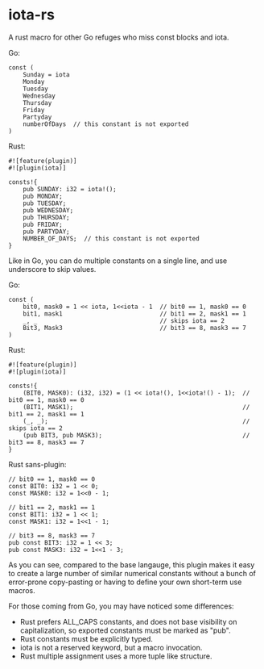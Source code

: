 # iota-rs

A rust macro for other Go refuges who miss const blocks and iota.

Go:
```
const (
	Sunday = iota
	Monday
	Tuesday
	Wednesday
	Thursday
	Friday
	Partyday
	numberOfDays  // this constant is not exported
)
```

Rust:
```
#![feature(plugin)]
#![plugin(iota)]

consts!{
	pub SUNDAY: i32 = iota!();
	pub MONDAY;
	pub TUESDAY;
	pub WEDNESDAY;
	pub THURSDAY;
	pub FRIDAY;
	pub PARTYDAY;
	NUMBER_OF_DAYS;  // this constant is not exported
}
```

Like in Go, you can do multiple constants on a single line, and use underscore to skip values.

Go:
```
const (
	bit0, mask0 = 1 << iota, 1<<iota - 1  // bit0 == 1, mask0 == 0
	bit1, mask1                           // bit1 == 2, mask1 == 1
	_, _                                  // skips iota == 2
	Bit3, Mask3                           // bit3 == 8, mask3 == 7
)
```

Rust:
```
#![feature(plugin)]
#![plugin(iota)]

consts!{
	(BIT0, MASK0): (i32, i32) = (1 << iota!(), 1<<iota!() - 1);  // bit0 == 1, mask0 == 0
	(BIT1, MASK1);                                               // bit1 == 2, mask1 == 1
	(_, _);                                                      // skips iota == 2
	(pub BIT3, pub MASK3);                                       // bit3 == 8, mask3 == 7
}
```

Rust sans-plugin:
```
// bit0 == 1, mask0 == 0
const BIT0: i32 = 1 << 0;
const MASK0: i32 = 1<<0 - 1;

// bit1 == 2, mask1 == 1
const BIT1: i32 = 1 << 1;
const MASK1: i32 = 1<<1 - 1;

// bit3 == 8, mask3 == 7
pub const BIT3: i32 = 1 << 3;
pub const MASK3: i32 = 1<<1 - 3;
```

As you can see, compared to the base langauge, this plugin makes it easy to create a large number of similar numerical constants without a bunch of error-prone copy-pasting or having to define your own short-term use macros.

For those coming from Go, you may have noticed some differences:
* Rust prefers ALL_CAPS constants, and does not base visibility on capitalization, so exported constants must be marked as "pub".
* Rust constants must be explicitly typed.
* iota is not a reserved keyword, but a macro invocation.
* Rust multiple assignment uses a more tuple like structure.
